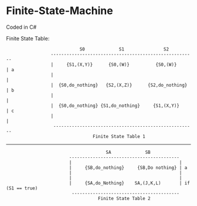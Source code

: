# Finite-State-Machine

Coded in C#

Finite State Table:

                                S0             S1               S2  
                     -------------------------------------------------------
                     |     {S1,(X,Y)}      {S0,(W)}          {S0,(W)}       | a
                     |                                                      |    
                     |  {S0,do_nothing}   {S2,(X,Z)}      {S2,do_nothing}   | b             
                     |                                                      |
                     |  {S0,do_nothing} {S1,do_nothing}     {S1,(X,Y)}      | c
                     |                                                      |
                      ------------------------------------------------------
                                     Finite State Table 1
--------------------------------------------------------------------------------------------------------------

                                          SA             SB                
                            ------------------------------------------
                            |                                         | 
                            |     {SB,do_nothing}     {SB,Do nothing} | a
                            |                                         |
                            |                                         |
                            |     {SA,do_Nothing}    SA,(J,K,L)       | if (S1 == true)
                             -----------------------------------------
                                       Finite State Table 2
